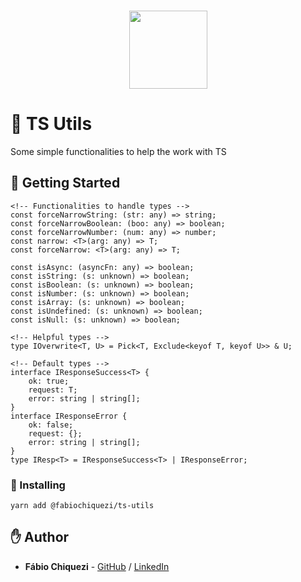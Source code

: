 <br />
<p align="center">
    <img src="https://www.chiquezi.com/_next/image?url=%2F_next%2Fstatic%2Fimage%2Fpublic%2Flogo%2Flogo.c442afade084ba1adfa95e1aecfc83d0.svg&w=384&q=75" width="125">
</p>

# 🤙 TS Utils

Some simple functionalities to help the work with TS

## 🚀 Getting Started

```
<!-- Functionalities to handle types -->
const forceNarrowString: (str: any) => string;
const forceNarrowBoolean: (boo: any) => boolean;
const forceNarrowNumber: (num: any) => number;
const narrow: <T>(arg: any) => T;
const forceNarrow: <T>(arg: any) => T;

const isAsync: (asyncFn: any) => boolean;
const isString: (s: unknown) => boolean;
const isBoolean: (s: unknown) => boolean;
const isNumber: (s: unknown) => boolean;
const isArray: (s: unknown) => boolean;
const isUndefined: (s: unknown) => boolean;
const isNull: (s: unknown) => boolean;

<!-- Helpful types -->
type IOverwrite<T, U> = Pick<T, Exclude<keyof T, keyof U>> & U;

<!-- Default types -->
interface IResponseSuccess<T> {
    ok: true;
    request: T;
    error: string | string[];
}
interface IResponseError {
    ok: false;
    request: {};
    error: string | string[];
}
type IResp<T> = IResponseSuccess<T> | IResponseError;
```

### 📡 Installing

```
yarn add @fabiochiquezi/ts-utils
```

## ✋ Author

- **Fábio Chiquezi** - [GitHub](https://github.com/fabiochiquezi) / [LinkedIn](https://www.linkedin.com/in/fabiochiquezi/)
